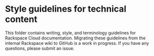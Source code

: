 # Style guidelines for technical content

This folder contains writing, style, and terminology guidelines for Rackspace Cloud documentation. Migrating these guidelines from the internal Rackspace wiki to GitHub is a work in progress. If you have any questions, please submit an issue.
